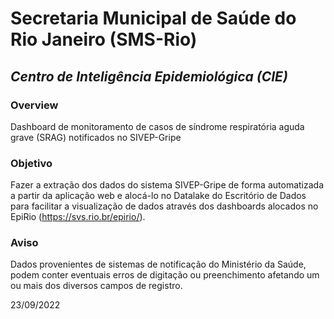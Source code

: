 # Secretaria Municipal de Saúde do Rio Janeiro (SMS-Rio) 

## _Centro de Inteligência Epidemiológica (CIE)_


### Overview
Dashboard de monitoramento de casos de síndrome respiratória aguda grave (SRAG) notificados no SIVEP-Gripe

### Objetivo
Fazer a extração dos dados do sistema SIVEP-Gripe de forma automatizada a partir da aplicação web e alocá-lo no Datalake do Escritório de Dados para facilitar a visualização de dados através dos dashboards alocados no EpiRio (https://svs.rio.br/epirio/).

### Aviso
Dados provenientes de sistemas de notificação do Ministério da Saúde, podem conter eventuais erros de digitação ou preenchimento afetando um ou mais dos diversos campos de registro.

23/09/2022

